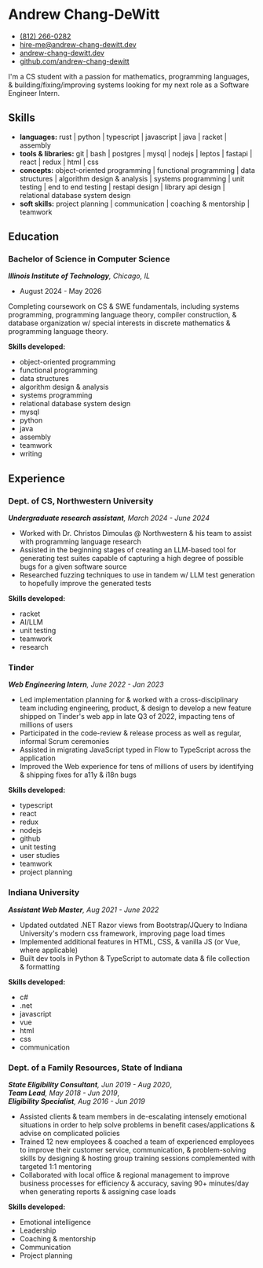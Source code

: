 # Andrew Chang-DeWitt

- [(812) 266-0282](tel:+01-8122660282)
- [hire-me@andrew-chang-dewitt.dev](mailto:hire-me@andrew-chang-dewitt.dev)
- [andrew-chang-dewitt.dev](https://andrew-chang-dewitt.dev)
- [github.com/andrew-chang-dewitt](https://github.com/andrew-chang-dewitt)

I'm a CS student with a passion for mathematics, programming languages, & building/fixing/improving systems looking for my next role as a Software Engineer Intern.

## Skills

<!-- FIXME: below should be nested lists for fully compliant markdown, maybe there needs to be a separate simple_text output option that drops markdown formatting (links, bold, etc.) for a simpler text output that supports columns via whitespace -->

- **languages:** rust | python | typescript | javascript | java | racket | assembly
- **tools & libraries:** git | bash | postgres | mysql | nodejs | leptos | fastapi | react | redux | html | css
- **concepts:** object-oriented programming | functional programming | data structures | algorithm design & analysis | systems programming | unit testing | end to end testing | restapi design | library api design | relational database system design
- **soft skills:** project planning | communication | coaching & mentorship | teamwork

## Education

### Bachelor of Science in Computer Science

_**Illinois Institute of Technology**, Chicago, IL_

- August 2024 - May 2026

Completing coursework on CS & SWE fundamentals, including systems programming, programming language theory, compiler construction, & database organization w/ special interests in discrete mathematics & programming language theory.

**Skills developed:**

- object-oriented programming
- functional programming
- data structures
- algorithm design & analysis
- systems programming
- relational database system design
- mysql
- python
- java
- assembly
- teamwork
- writing

## Experience

### Dept. of CS, Northwestern University

_**Undergraduate research assistant**, March 2024 - June 2024_

- Worked with Dr. Christos Dimoulas @ Northwestern & his team to assist with programming language research
- Assisted in the beginning stages of creating an LLM-based tool for generating test suites capable of capturing a high degree of possible bugs for a given software source
- Researched fuzzing techniques to use in tandem w/ LLM test generation to hopefully improve the generated tests

**Skills developed:**

- racket
- AI/LLM
- unit testing
- teamwork
- research

### Tinder

_**Web Engineering Intern**, June 2022 - Jan 2023_

- Led implementation planning for & worked with a cross-disciplinary team including engineering, product, & design to develop a new feature shipped on Tinder's web app in late Q3 of 2022, impacting tens of millions of users
- Participated in the code-review &amp; release process as well as regular, informal Scrum ceremonies
- Assisted in migrating JavaScript typed in Flow to TypeScript across the application
- Improved the Web experience for tens of millions of users by identifying & shipping fixes for a11y & i18n bugs

**Skills developed:**

- typescript
- react
- redux
- nodejs
- github
- unit testing
- user studies
- teamwork
- project planning

### Indiana University

_**Assistant Web Master**, Aug 2021 - June 2022_

- Updated outdated .NET Razor views from Bootstrap/JQuery to Indiana University's modern css framework, improving page load times
- Implemented additional features in HTML, CSS, & vanilla JS (or Vue, where applicable)
- Built dev tools in Python & TypeScript to automate data & file collection & formatting

**Skills developed:**

- c#
- .net
- javascript
- vue
- html
- css
- communication

### Dept. of a Family Resources, State of Indiana

_**State Eligibility Consultant**, Jun 2019 - Aug 2020_,<br />
_**Team Lead**, May 2018 - Jun 2019_,<br />
_**Eligibility Specialist**, Aug 2016 - Jun 2019_

- Assisted clients & team members in de-escalating intensely emotional situations in order to help solve problems in benefit cases/applications & advise on complicated policies
- Trained 12 new employees & coached a team of experienced employees to improve their customer service, communication, & problem-solving skills by designing & hosting group training sessions complemented with targeted 1:1 mentoring
- Collaborated with local office & regional management to improve business processes for efficiency & accuracy, saving 90+ minutes/day when generating reports & assigning case loads

**Skills developed:**

- Emotional intelligence
- Leadership
- Coaching & mentorship
- Communication
- Project planning
